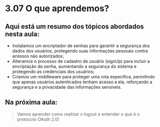 # 3.07 O que aprendemos?

## Aqui está um resumo dos tópicos abordados nesta aula:

- Instalamos um encriptador de senhas para garantir a segurança dos dados dos usuários, protegendo suas informações pessoais contra acessos não autorizados;
- Alteramos o processo de cadastro de usuário (signUp) para incluir a encriptação da senha, aumentando a segurança do sistema e protegendo as credenciais dos usuários;
- Criamos um middleware para proteger uma rota específica, permitindo que apenas usuários autenticados tenham acesso a ela, reforçando a segurança e a privacidade das informações sensíveis.

## Na próxima aula:

> Vamos aprender como realizar o logout e entender o que é o protocolo OAuth 2.0!